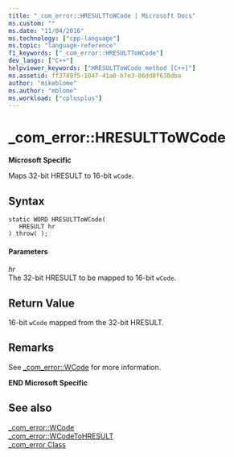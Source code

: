 ```yaml
---
title: "_com_error::HRESULTToWCode | Microsoft Docs"
ms.custom: ""
ms.date: "11/04/2016"
ms.technology: ["cpp-language"]
ms.topic: "language-reference"
f1_keywords: ["_com_error::HRESULTToWCode"]
dev_langs: ["C++"]
helpviewer_keywords: ["HRESULTToWCode method [C++]"]
ms.assetid: ff3789f5-1047-41a0-b7e3-86dd8f638dba
author: "mikeblome"
ms.author: "mblome"
ms.workload: ["cplusplus"]
---
```

# _com_error::HRESULTToWCode
**Microsoft Specific**  
  
 Maps 32-bit HRESULT to 16-bit `wCode`.  
  
## Syntax  
  
```  
static WORD HRESULTToWCode(  
   HRESULT hr   
) throw( );  
```  
  
#### Parameters  
 *hr*  
 The 32-bit HRESULT to be mapped to 16-bit `wCode`.  
  
## Return Value  
 16-bit `wCode` mapped from the 32-bit HRESULT.  
  
## Remarks  
 See [_com_error::WCode](../cpp/com-error-wcode.md) for more information.  
  
 **END Microsoft Specific**  
  
## See also  
 [_com_error::WCode](../cpp/com-error-wcode.md)   
 [_com_error::WCodeToHRESULT](../cpp/com-error-wcodetohresult.md)   
 [_com_error Class](../cpp/com-error-class.md)